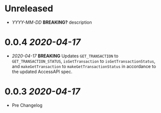 # Unreleased

- _YYYY-MM-DD_ **BREAKING?** description

# 0.0.4 _2020-04-17_

- _2020-04-17_ **BREAKING** Updates `GET_TRANSACTION` to `GET_TRANSACTION_STATUS`, `isGetTransaction` to `isGetTransactionStatus`, and `makeGetTransaction` to `makeGetTransactionStatus` in accordance to the updated AccessAPI spec.

# 0.0.3 _2020-04-17_

- Pre Changelog
